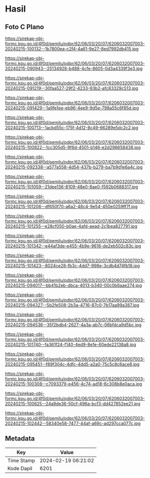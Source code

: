 # Hasil

## Foto C Plano

https://sirekap-obj-formc.kpu.go.id/4f0d/pemilu/pdpr/62/06/03/20/07/6206032007003-20240215-100132--1b7800ea-c2f4-4a61-9e27-8ed7992db415.jpg

https://sirekap-obj-formc.kpu.go.id/4f0d/pemilu/pdpr/62/06/03/20/07/6206032007003-20240215-090943--25134928-b488-4cfe-8605-0d3a4339f3e3.jpg

https://sirekap-obj-formc.kpu.go.id/4f0d/pemilu/pdpr/62/06/03/20/07/6206032007003-20240215-091219--30faa527-29f2-4233-93b2-afc83329c513.jpg

https://sirekap-obj-formc.kpu.go.id/4f0d/pemilu/pdpr/62/06/03/20/07/6206032007003-20240215-091429--1a9fe1ee-eb96-4ee9-9d5e-798a55c6f85d.jpg

https://sirekap-obj-formc.kpu.go.id/4f0d/pemilu/pdpr/62/06/03/20/07/6206032007003-20240215-100713--1acbd55c-175f-4d12-8c49-66289e5dc2c2.jpg

https://sirekap-obj-formc.kpu.go.id/4f0d/pemilu/pdpr/62/06/03/20/07/6206032007003-20240215-100822--1cc305d5-9f6d-4501-b146-e2d296658438.jpg

https://sirekap-obj-formc.kpu.go.id/4f0d/pemilu/pdpr/62/06/03/20/07/6206032007003-20240215-092338--a577a558-4d54-437b-b279-ba7b9d1e6a4c.jpg

https://sirekap-obj-formc.kpu.go.id/4f0d/pemilu/pdpr/62/06/03/20/07/6206032007003-20240215-101059--21dee136-8109-48e0-8ae0-f592b0688317.jpg

https://sirekap-obj-formc.kpu.go.id/4f0d/pemilu/pdpr/62/06/03/20/07/6206032007003-20240215-101206--df650f70-a6a2-48c4-9e54-450e0259ff7f.jpg

https://sirekap-obj-formc.kpu.go.id/4f0d/pemilu/pdpr/62/06/03/20/07/6206032007003-20240215-101255--e28cf050-b0ae-4afd-aead-2c1bea827791.jpg

https://sirekap-obj-formc.kpu.go.id/4f0d/pemilu/pdpr/62/06/03/20/07/6206032007003-20240215-101342--e44af3de-e455-4b9e-9616-de2eb502c83c.jpg

https://sirekap-obj-formc.kpu.go.id/4f0d/pemilu/pdpr/62/06/03/20/07/6206032007003-20240215-101423--8024ce28-fb3c-4dd7-998e-3cdb4d74fb18.jpg

https://sirekap-obj-formc.kpu.go.id/4f0d/pemilu/pdpr/62/06/03/20/07/6206032007003-20240215-094017--bb41b2eb-dbca-4013-b340-00c0b6aae274.jpg

https://sirekap-obj-formc.kpu.go.id/4f0d/pemilu/pdpr/62/06/03/20/07/6206032007003-20240215-094327--5b2fe508-2b3a-4716-87c0-7b17aa99a387.jpg

https://sirekap-obj-formc.kpu.go.id/4f0d/pemilu/pdpr/62/06/03/20/07/6206032007003-20240215-094536--35f2bdb4-2627-4a3a-ab7c-06bfdca9d5bc.jpg

https://sirekap-obj-formc.kpu.go.id/4f0d/pemilu/pdpr/62/06/03/20/07/6206032007003-20240215-101740--fa361f24-f140-4ed9-8e1e-60ede22138a8.jpg

https://sirekap-obj-formc.kpu.go.id/4f0d/pemilu/pdpr/62/06/03/20/07/6206032007003-20240215-095451--f89f304c-4dfc-4dd5-a2a0-75c5c8c6ace8.jpg

https://sirekap-obj-formc.kpu.go.id/4f0d/pemilu/pdpr/62/06/03/20/07/6206032007003-20240215-100308--c7093379-e456-4c74-ad18-6c308b8e0aca.jpg

https://sirekap-obj-formc.kpu.go.id/4f0d/pemilu/pdpr/62/06/03/20/07/6206032007003-20240215-100625--24a9de36-50cf-496a-bcf3-dd427852ee21.jpg

https://sirekap-obj-formc.kpu.go.id/4f0d/pemilu/pdpr/62/06/03/20/07/6206032007003-20240215-102442--58340e58-7477-44af-a69c-ad297cca077c.jpg


## Metadata

| Key        | Value               |
| ---------- | ------------------- |
| Time Stamp | 2024-02-19 06:21:02 |
| Kode Dapil | 6201                |



